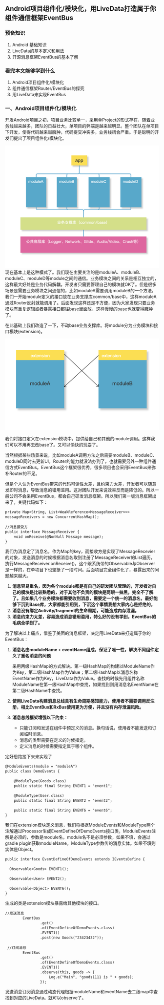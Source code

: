 ## Android项目组件化/模块化，用LiveData打造属于你组件通信框架EventBus

### 预备知识
1. Android 基础知识
2. LiveData的基本定义和用法
3. 开源消息框架EventBus的基本了解

### 看完本文能够学到什么
1. Android项目组件化/模块化
2. 组件通信框架Router/EventBus的探究
3. 用LiveData来实现EventBus

### 一、Android项目组件化/模块化
开发Android项目之初，项目业务比较单一，采用单Project的形式存在，随着业务线越来越多，团队的日益壮大，单项目的弊端是越来越明显。整个团队在单项目下开发，使得代码越来越臃肿，代码提交冲突多，业务线耦合严重。于是聪明的开发们提出了项目组件化/模块化。

![组件化图](/images/WX20191001-135632@2x.png)
现在基本上是这种模式了。我们现在主要关注的是moduleA、moduleB、moduleC、moduleD等module之间的通信。业务模块之间的关系是相互独立的，这样最大好处是业务代码解耦，开发者只需要管理自己的模块就OK了。但是很多场景是需要业务模块之间通信的，比如moduleA需要调用moduleB的一个方法，我们一开始module定义的接口放在业务支撑库common/base中，这样moduleA通过Router反射就能调用了。后面发现这样还是不方便，因为大家发现只要业务模块有重复逻辑或者暴露接口都往base里面放，这样慢慢的base也就变得臃肿了。

在此基础上我们改造了一下，不动base业务支撑库。将module分为业务模块和接口模块(extension)。

![组件通信](/images/WX20191001-142220@2x.png)

我们将接口定义在extension模块中，提供给自己和其他的module调用。这样我们可以不用再去改base了。又可以愉快的玩耍了。

当然根据某些场景来说，比如moduleA调用方法之后需要moduleB、moduleC、moduleD同时去更新UI，Router的能力就没法办到了，也就需要另外一种组件通信方式EventBus。EventBus这个框架很优秀，很多项目也会采用EventBus来弥补Router的不足。

但是个人认为EventBus带来的代码可读性太差，且约束力太差，开发者可以随意发即时消息，导致消息的错用滥用。这对团队开发来说效率反而是降低的。所以一般公司不会采用EventBus，都会自己研发消息框架。所以我们第一版消息框架出来了，关键代码如下：

```
private Map<String, List<WeakReference<MessageReceiver>>> messageReceivers = new ConcurrentHashMap();

//消息接受方
public interface MessageReceiver {
    void onReceive(@NonNull Message message);
}
```

我们为消息定了消息名，作为Map的key，而接收方是实现了MessageRecevier的对象，发送消息的时候根据消息名取到注册了MessageReceiver的List遍历，执行MessageReceiver.onReceive()，这个跟系统带的Observable与Observer是一样的，在单项目下也坚挺了一段时间。后面项目完全组件化了，暴露出来的问题越来越大。

1. **消息容易重名，因为各个module都是有自己的研发团队管理的，开发者对自己的模块是比较熟悉的，对于其他不负责的模块是两眼一抹黑，完全不了解了。且如果几个业务模块都需要收到消息，需要定一个统一的消息名，最好能够下沉到Base库，大家都能引用到，下沉这个事情我想大家内心是拒绝的。**
2. **消息没有绑定Activity/fragment的生命周期，可能造成内存泄漏。**
3. **消息约束力太差，容易造成消息错用滥用，特么好的没有学到，EventBus的毛病全学到了。**


为了解决以上痛点，借鉴了美团的消息框架，决定用LiveData来打造属于你的EventBus：

1. **消息名由moduleName + eventName组成，保证了唯一性，解决不同组件定义了重名消息的问题**

      采用两级HashMap的方式解决。第一级HashMap的构建以ModuleName作为Key，第二级HashMap作为Value；第二级HashMap以消息名称EventName作为Key，LiveData作为Value。查找的时候先用组件名称ModuleName在第一级HashMap中查找，如果找到则用消息名EventName在第二级HashName中查找。

2. **使用LiveData构建消息总线具有生命周期感知能力，使用者不需要调用反注册，相比EventBus和RxBus使用更为方便，并且没有内存泄漏风险。**

3. **消息总线框架增强以下约束：**

    * 只能订阅和发送在组件中预定义的消息。换句话说，使用者不能发送和订阅临时消息。
    * 消息的类型需要在定义的时候指定。
    * 定义消息的时候需要指定属于哪个组件。

定好思路接下来来实现了
```
@ModuleEvents(module = "moduleA")
public class DemoEvents {

    @ModuleType(Goods.class)
    public static final String EVENT1 = "event1";

    @ModuleType(User.class)
    public static final String EVENT2 = "event2";

    public static final String EVENT6 = "event6";
}
```

我们在extension模块定义消息，我们将根据ModuleEvents和ModuleType两个注解通过Processor生成EventDefineOfDemoEvents接口类，ModuleEvents注解是必须的，参数是module名，module名不是必须参数，如果不填，会通过gradle plugin获取moduleName。ModuleType参数传的消息实体。如果不填则实体是Object。

```
public interface EventDefineOfDemoEvents extends IEventsDefine {
  
  Observable<Goods> EVENT1();

  Observable<User> EVENT2();

  Observable<Object> EVENT6();
}

```

生成的类是extension模块暴露给其他模块的接口。

```
//发送消息
        EventBus
                .get()
                .of(EventDefineOfDemoEvents.class)
                .EVENT1()
                .post(new Goods("23423432"));

 //订阅消息
        EventBus
                .get()
                .of(EventDefineOfDemoEvents.class)
                .EVENT1()
                .observe(this, goods -> {
                    Log.e("Main", "goods1111 is " + goods);
                });

```
发送消息订阅消息通过动态代理根据moduleName和eventName去二级map中查找到对应的LiveData。就可以observe了。


